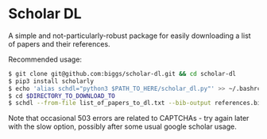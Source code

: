 # Scholar DL

A simple and not-particularly-robust package for easily downloading a list of
papers and their references.


Recommended usage:
``` bash
$ git clone git@github.com:biggs/scholar-dl.git && cd scholar-dl
$ pip3 install scholarly
$ echo 'alias schdl="python3 $PATH_TO_HERE/scholar_dl.py"' >> ~/.bashrc
$ cd $DIRECTORY_TO_DOWNLOAD_TO
$ schdl --from-file list_of_papers_to_dl.txt --bib-output references.bib --slow
```

Note that occasional 503 errors are related to CAPTCHAs - try again later with
the slow option, possibly after some usual google scholar usage.
